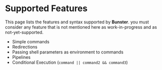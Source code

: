 # Supported Features
This page lists the features and syntax supported by **Bunster**. you must consider any feature that is not mentioned here
as work-in-progress and as not-yet-supported.


- Simple commands
- Redirections
- Passing shell parameters as environment to commands
- Pipelines
- Conditional Execution (`command || command2 && command3`)
